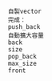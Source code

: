      自製vector
     完成：
     push_back
     自動擴大容量
     back
     size
     pop_back
     max_size
     front
